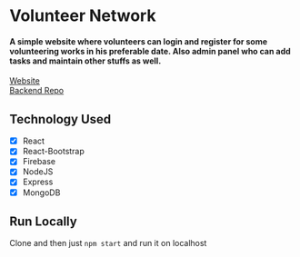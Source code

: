 # Volunteer Network

#### A simple website where volunteers can login and register for some volunteering works in his preferable date. Also admin panel who can add tasks and maintain other stuffs as well.
[Website](https://volunteer-network-81239.web.app/)</br>
[Backend Repo](https://github.com/IftekharPriyo/volunteer-network-server)

Technology Used
------

- [x] React
- [x] React-Bootstrap
- [x] Firebase
- [x] NodeJS
- [x] Express
- [x] MongoDB

Run Locally
------
Clone and then just `npm start` and run it on localhost
